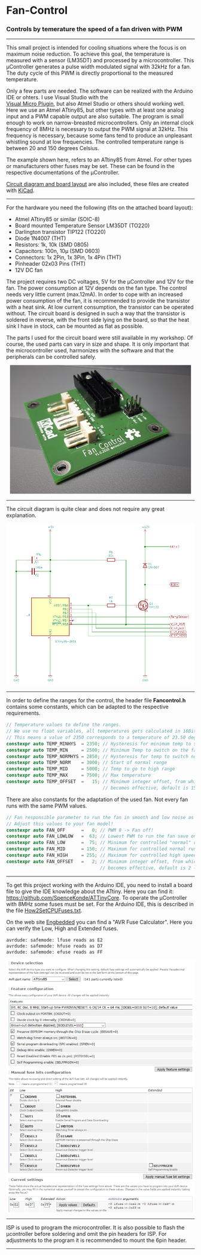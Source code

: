 # Fan-Control
### Controls by temerature the speed of a fan driven with PWM
***
This small project is intended for cooling situations where the focus is on maximum noise reduction. To achieve this goal, the temperature is measured with a sensor (LM35DT) and processed by a microcontroller. This µController generates a pulse width modulated signal with 32kHz for a fan. The duty cycle of this PWM is directly proportional to the measured temperature.

Only a few parts are needed. The software can be realized with the Arduino IDE or ohters. I use Visual Studio with the <br>[Visual Micro Plugin](https://www.visualmicro.com/), but also Atmel Studio or others should working well. Here we use an Atmel ATtiny85, but other types with at least one analog input and a PWM capable output are also suitable.
The program is small enough to work on narrow-breasted microcontrollers. Only an internal clock frequency of 8MHz is necessary to output the PWM signal at 32kHz. This frequency is necessary, because some fans tend to produce an unpleasant whistling sound at low frequencies. The controlled temperature range is between 20 and 150 degrees Celsius.

The example shown here, refers to an ATtiny85 from Atmel. For other types or manufacturers other fuses may be set. These can be found in the respective documentations of the µController.

[Circuit diagram and board layout](/KiCAD/Fancontrol) are also included, these files are created with [KiCad](https://kicad-pcb.org/).
***
For the hardware you need the following (fits on the attached board layout):
+ Atmel ATtiny85 or similar (SOIC-8)
+ Board mounted Temperature Sensor LM35DT (TO220) 
+ Darlington transistor TIP122 (TO220)
+ Diode 1N4007 (THT)
+ Resistors: 1k, 10k (SMD 0805)
+ Capacitors: 100n, 10µ (SMD 0603)
+ Connectors: 1x 2Pin, 1x 3Pin, 1x 4Pin (THT)
+ Pinheader 02x03 Pins (THT)
+ 12V DC fan

The project requires two DC voltages, 5V for the µController and 12V for the fan. The power consumption at 12V depends on the fan type. The control needs very little current (max.12mA). In order to cope with an increased power consumption of the fan, it is recommended to provide the transistor with a heat sink. At low current consumption, the transistor can be operated without.
The circuit board is designed in such a way that the transistor is soldered in reverse, with the front side lying on the board, so that the heat sink I have in stock, can be mounted as flat as possible.

The parts I used for the circuit board were still available in my workshop. Of course, the used parts can vary in size and shape. It is only important that the microcontroller used, harmonizes with the software and that the peripherals can be controlled safely.<p align="center"><img src="KiCAD/Fancontrol/images/assembled.jpg"/></p>
***
The circuit diagram is quite clear and does not require any great explanation. 
<p align="left"><img src="KiCAD/Fancontrol/images/fancontrol_schem.png"/></p>

***

In order to define the ranges for the control, the header file **Fancontrol.h** contains some constants, which can be adapted to the respective requirements.

```c
// Temperature values to define the ranges.
// We use no float variables, all temperatures gets calculated in 16Bit uint16_t!
// This means a value of 2350 corresponds to a temperature of 23.50 degrees Celsius
constexpr auto TEMP_MINHYS  = 2350; // Hysteresis for minimum temp to switch off the running fan
constexpr auto TEMP_MIN     = 2500; // Minimum Temp to switch on the fan
constexpr auto TEMP_NORMHYS = 2850; // Hysteresis for temp to switch normal range off
constexpr auto TEMP_NORM    = 3000; // Start of normal range
constexpr auto TEMP_MID     = 5000; // Temp to go to high range
constexpr auto TEMP_MAX     = 7500; // Max temperature
constexpr auto TEMP_OFFSET  =   15; // Minimum integer offset, from which a temperature control
                                    // becomes effective, default is 15 -> 0.15 degree.
```

There are also constants for the adaptation of the used fan. Not every fan runs with the same PWM values.
```c
// Fan responsible parameter to run the fan in smooth and low noise as possible
// Adjust this values to your fan model!
constexpr auto FAN_OFF      =   0; // PWM 0 -> Fan off!
constexpr auto FAN_LOWLOW   =  63; // Lowest PWM to run the fan save on minimum noise
constexpr auto FAN_LOW      =  75; // Minimum for controlled "normal" run
constexpr auto FAN_MID      = 150; // Maximum for controlled normal run and minimum for high speed run
constexpr auto FAN_HIGH     = 255; // Maximum for controlled high speed
constexpr auto FAN_OFFSET   =   2; // Minimum integer offset, from which a PWM regulation
                                   // becomes effective, default is 2 -> ~ 0.8%. 
```
***
To get this project working with the Arduino IDE, you need to install a board file to give the IDE knowledge about the ATtiny. Here you can find it: https://github.com/SpenceKonde/ATTinyCore.
To operate the µController with 8MHz some fuses must be set. For the Arduino IDE, this is described in the file [How2SetCPUFuses.txt](/Arduino/FanControl/How2SetCPUFuses.txt).

On the web site [Engbedded](http://www.engbedded.com/fusecalc) you can find a "AVR Fuse Calculator". Here you can verify the Low, High and Extended fuses.
```
avrdude: safemode: lfuse reads as E2
avrdude: safemode: hfuse reads as D7
avrdude: safemode: efuse reads as FF
```
<p align="left"><img src="Arduino/FanControl/images/fusecalc.png"/></p>

***
ISP is used to program the microcontroller. It is also possible to flash the µcontroller before soldering and omit the pin headers for ISP. For adjustments to the program it is recommended to mount the 6pin header.
***
